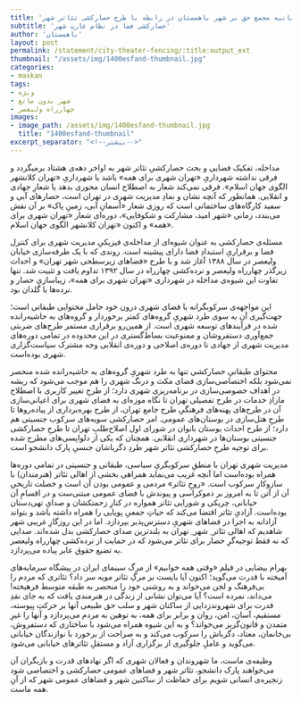 ```yaml
---
title: 'بیانیه مجمع حق بر شهر باهمستان در رابطه با طرح حصارکشی تئاتر شهر'
subtitle: 'حصارکشی فضا در نظام غارتِ شهر'
author: 'باهمستان'
layout: post
permalink: /statement/city-theater-fencing/:title:output_ext
thumbnail: "/assets/img/1400esfand-thumbnail.jpg"
categories:
- maskan
tags:
- ویژه
- شهر بدون مانع
- چهارراه ولیعصر
images:
- image_path: /assets/img/1400esfand-thumbnail.jpg
  title: "1400esfand-thumbnail"
excerpt_separator: "<!--بیشتر-->"
---
```


مداخله، تفکیک فضایی و بحث حصارکشیِ تئاتر شهر به اواخر دهه‌ی هشتاد برمیگردد و فرقی نداشته شهرداریِ «تهران شهری برای همه» باشد یا شهرداریِ «تهران کلانشهر الگوی جهان اسلام». فرقی نمی‌کند شعار به اصطلاح انسان محوری بدهد یا شعارِ جهادی و انقلابی. همانطور که آنچه نشان و نمادِ مدیریت شهری در تهران است، حصارهای آبی و سفید کارگاه‌های ساختمانی‌ است که روزی شعار «آسمانِ آبی، زمینِ پاک» بر آن نقش می‌بندد، زمانی «شهر امید، مشارکت و شکوفایی»، دوره‌ای شعار «تهران شهری برای همه» و اکنون «تهران کلانشهر الگوی جهان اسلام».

مسئله‌‌ی حصارکشی به عنوان شیوه‌ای از مداخله‌ی فیزیکیِ مدیریت شهری برای کنترل فضا و برقراریِ استبدادِ فضا دارای پیشینه است. روندی که با یک طرفه‌سازی خیابان ولیعصر در سال ۱۳۸۸ آغاز شد و با طرح «فضاهای زیرسطحی شهر تهران» و احداث زیرگذر چهارراه ولیعصر و نرده‌کشی چهارراه در سال ۱۳۹۲ تداوم یافت و تثبیت شد. تنها تفاوت این شیوه‌ی مداخله در شهرداری «تهران شهری برای همه»، زیباسازیِ حصار و نرده‌ها با گلدان بود.

این مواجهه‌ی سرکوبگرانه با فضای شهری درون خود حامل محتوایی طبقاتی است؛ جهت‌گیری آن به سوی طرد شهریِ گروه‌های کمتر برخوردار و گروه‌های به حاشیه‌رانده شده در فرآیندهای توسعه شهری است. از همین‌رو برقراری مستمر طرح‌های ضربتی جمع‌آوری دستفروشان و ممنوعیت بساط‌گستری در این محدوده در تمامی دوره‌های مدیریت شهری از جهادی تا دوره‌ی اصلاحی و دوره‌ی انقلابی وجه مشترک سیاست‌گزاری شهری بوده‌است.

محتوای طبقاتیِ حصارکشی تنها به طرد شهریِ گروه‌های به حاشیه‌رانده شده منحصر نمی‌شود بلکه اختصاصی‌سازی فضای مکث و درنگ شهری را هم موجب می‌شود که ریشه در اهداف خصوصی‌سازی در برنامه‌ریزی شهری دارد؛ از طرحِ تغییر کاربری با اصطلاح مازادِ خدمات در طرح تفصیلی تهران تا نگاه موزه‌ای به فضای شهری برای اعیانی‌سازی آن در طرح‌های پهنه‌های فرهنگیِ طرح جامع تهران، از طرح بهره‌برداری از پیاده‌روها تا طرحِ هتل‌سازی در بوستان‌های عمومی. امر حصارکشی سویه‌های سرکوب جنسیتی هم دارد؛ از طرح احداث بوستان‌ بانوان در شورای اول اصلاح‌طلبِ تهران تا طرحِ حصارکشی جنسیتی بوستان‌ها در شهرداری انقلابی. همچنان که یکی از دلواپسی‌های مطرح شده برای توجیه طرحِ حصارکشی تئاتر شهر طردِ دگرباشان جنسیِ پارک دانشجو است.

مدیریت شهری تهران با منطقِ سرکوبگریِ سیاسی، طبقاتی و جنسیتی در تمامی دوره‌ها همراه بوده‌است اما آنچه غریب می‌نماید همراهی بخشی از اهالی تئاتر (هنرمندان) با سازوکارِ سرکوب است. «روحِ تئاتر» مردمی و عمومی بودن آن است و خصلت تاریخیِ آن از آتن تا به امروز بر دموکراسی و پیوندش با فضای عمومی مبتنی‌ست و در اقسامِ آن خیابانی، چریکی و شورایی تئاتر همواره در کنارِ زحمتکشان و صدایِ تهی‌دستان بوده‌است. آزادیِ تئاتر اقتضا می‌کند که حیاتِ جمعیِ پویایی را همراه داشته باشد و بتواند آزادانه به اجرا در فضاهای شهریِ دسترس‌پذیر بپردازد. اما در این روزگارِ غریبی شهر شاهدیم که اهالی تئاتر ِ شهر ِ تهران به بلندترین صدای حصارکشی بدل شده‌اند. صدایی که نه فقط توجیه‌گرِ حصار برای تئاتر می‌شود که در حمایت از نرده‌کشی چهارراه ولیعصر به تضیع حقوق عابر پیاده می‌پردازد.

بهرام بیضایی در فیلم «وقتی همه خوابیم» از مرگ سینمای ایران در پیشگاه سرمایه‌های آمیخته با قدرت می‌گوید؛ اکنون آیا بایست بر مرگِ تئاتر مویه سر داد؟ تئاتری که مردم را بی‌فرهنگ و لجن می‌خواند و به روشنی خود را منحصر به طبقه متوسط فرهیخته! می‌داند، نمرده است؟ آیا می‌توان نشانی از زندگی در هنرمندی یافت که به جای نقدِ قدرت برای شهروندزدایی از ساکنان شهر و سلب حق طبیعی آنها بر حرکتِ پیوسته، مستقیم، آسان، امن، روان و برابر برای همه، به توهین به مردم می‌پردازد و آنها را غیرِ متمدن و قانون‌گریز می‌خواند؟ و به این شیوه همراه می‌شود با ساختاری که دستفروش، بی‌خانمان، معتاد، دگرباش را سرکوب می‌کند و به صراحت از برخورد با نوازندگان خیابانی می‌گوید و عاملِ جلوگیری از برگزاری آزاد و مستقلِ تئاترهای خیابانی می‌شود.

وظیفه‌ی ماست، ما شهروندان و فعالان شهری که اگر نهادهای قدرت و بازیگران آن می‌خواهند پارک دانشجو، تئاتر شهر و فضاهای عمومی حصارکشی و اختصاصی شود زنجیره‌ی انسانی شویم برای حفاظت از ساکنین شهر و فضاهای عمومی شهر که از آنِ همه ماست.

